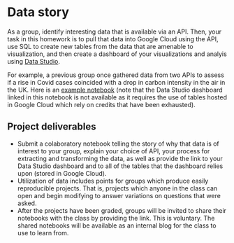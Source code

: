 # Data story
As a group, identify interesting data that is available via an API. Then, your task in this homework is to pull that data into Google Cloud using the API, use SQL to create new tables from the data that are amenable to visualization, and then create a dashboard of your visualizations and analyis using [Data Studio](https://datastudio.google.com/).

For example, a previous group once gathered data from two APIs to assess if a rise in Covid cases coincided with a drop in carbon intensity in the air in the UK. Here is an [example notebook](https://colab.research.google.com/drive/1141GiuXtlBC0aYrsuhvnoOKEKH93m4b-?usp=sharing) (note that the Data Studio dashboard linked in this notebook is not available as it requires the use of tables hosted in Google Cloud which rely on credits that have been exhausted).

## Project deliverables
* Submit a colaboratory notebook telling the story of why that data is of interest to your group, explain your choice of API, your process for extracting and transforming the data, as well as provide the link to your Data Studio dashboard and to all of the tables that the dashboard relies upon (stored in Google Cloud). 
* Utilization of data includes points for groups which produce easily reproducible projects. That is, projects which anyone in the class can open and begin modifying to answer variations on questions that were asked.
* After the projects have been graded, groups will be invited to share their notebooks with the class by providing the link. This is voluntary. The shared notebooks will be available as an internal blog for the class to use to learn from.
